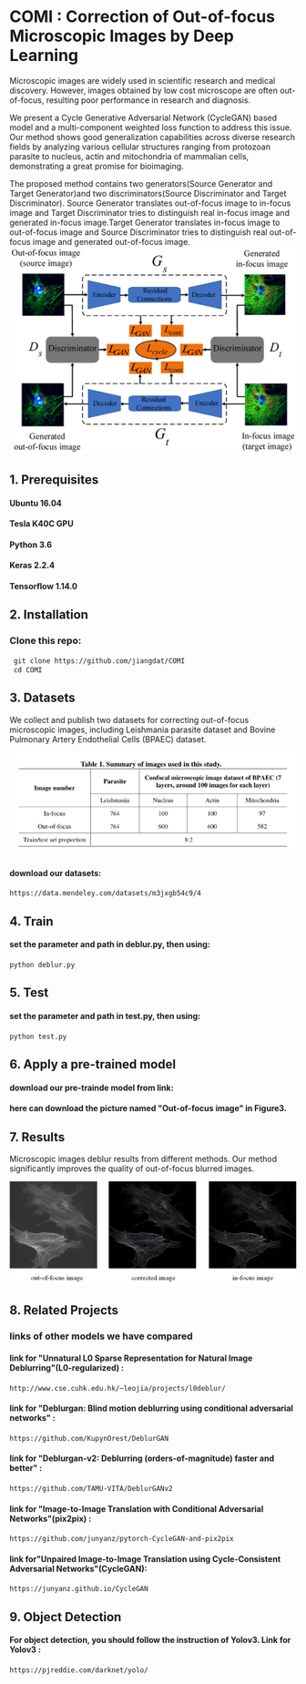 # COMI : Correction of Out-of-focus Microscopic Images by Deep Learning 
   Microscopic images are widely used in scientific research and medical discovery. However, images obtained by low cost microscope are often out-of-focus, resulting poor performance in research and diagnosis. 
   
   We present a Cycle Generative Adversarial Network (CycleGAN) based model and a multi-component weighted loss function to address this issue. Our method shows good generalization capabilities across diverse research fields by analyzing various cellular structures ranging from protozoan parasite to nucleus, actin and mitochondria of mammalian cells, demonstrating a great promise for bioimaging. 
  
   The proposed method contains two generators(Source Generator and Target Generator)and two discriminators(Source Discriminator and Target Discriminator). Source Generator translates out-of-focus image to in-focus image and Target Discriminator tries to distinguish real in-focus image and generated in-focus image.Target Generator translates in-focus image to out-of-focus image and Source Discriminator tries to distinguish real out-of-focus image and generated out-of-focus image.
![figure2.png](https://github.com/jiangdat/COMI/raw/main/figure/figure2.png)


## 1. Prerequisites

#### Ubuntu 16.04 

#### Tesla K40C GPU

#### Python 3.6 

#### Keras 2.2.4 

#### Tensorflow 1.14.0

## 2. Installation
### Clone this repo:
     git clone https://github.com/jiangdat/COMI
     cd COMI

## 3. Datasets
  
   We collect and publish two datasets for correcting out-of-focus microscopic images, including Leishmania parasite dataset  and Bovine Pulmonary Artery Endothelial Cells (BPAEC) dataset.
   
   
![table1.png](https://github.com/jiangdat/COMI/raw/main/figure/table1.png)
   
#### download our datasets:
    https://data.mendeley.com/datasets/m3jxgb54c9/4

## 4. Train

#### set the parameter and path in deblur.py, then using:
    python deblur.py

## 5. Test

#### set the parameter and path in test.py, then using:
    python test.py

## 6. Apply a pre-trained model

#### download our pre-trainde model from link:

#### here can download the picture named "Out-of-focus image" in Figure3.

## 7. Results


Microscopic images deblur results from different methods. Our method significantly improves the quality of out-of-focus blurred images.
   
![result of deblured image ](https://github.com/jiangdat/COMI/raw/main/figure/result_github.png)


## 8. Related Projects
### links of other models we have compared

#### link for "Unnatural L0 Sparse Representation for Natural Image Deblurring"(L0-regularized) : 
    http://www.cse.cuhk.edu.hk/~leojia/projects/l0deblur/

#### link for "Deblurgan: Blind motion deblurring using conditional adversarial networks" : 
    https://github.com/KupynOrest/DeblurGAN

#### link for "Deblurgan-v2: Deblurring (orders-of-magnitude) faster and better" : 
    https://github.com/TAMU-VITA/DeblurGANv2

#### link for "Image-to-Image Translation with Conditional Adversarial Networks"(pix2pix) : 
    https://github.com/junyanz/pytorch-CycleGAN-and-pix2pix

#### link for"Unpaired Image-to-Image Translation using Cycle-Consistent Adversarial Networks"(CycleGAN):
    https://junyanz.github.io/CycleGAN


## 9. Object Detection
#### For object detection, you should follow the instruction of Yolov3. Link for Yolov3 : 
    https://pjreddie.com/darknet/yolo/

